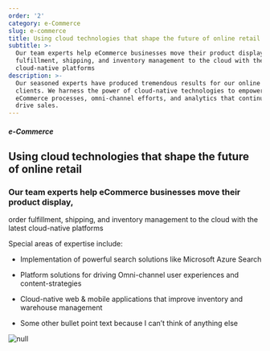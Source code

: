 ```yaml
---
order: '2'
category: e-Commerce
slug: e-commerce
title: Using cloud technologies that shape the future of online retail
subtitle: >-
  Our team experts help eCommerce businesses move their product display, order
  fulfillment, shipping, and inventory management to the cloud with the latest
  cloud-native platforms
description: >-
  Our seasoned experts have produced tremendous results for our online retail
  clients. We harness the power of cloud-native technologies to empower lean
  eCommerce processes, omni-channel efforts, and analytics that continue to
  drive sales.
---
```

##### e-Commerce


## Using cloud technologies that shape the future of online retail


### Our team experts help eCommerce businesses move their product display,
order fulfillment, shipping, and inventory management to the cloud with the
latest cloud-native platforms


Special areas of expertise include:


* Implementation of powerful search solutions like Microsoft Azure Search

* Platform solutions for driving Omni-channel user experiences and
content-strategies

* Cloud-native web & mobile applications that improve inventory and warehouse
management

* Some other bullet point text because I can’t think of anything else


![null](/images/uploads/ecommerce-industry-hero.svg)


